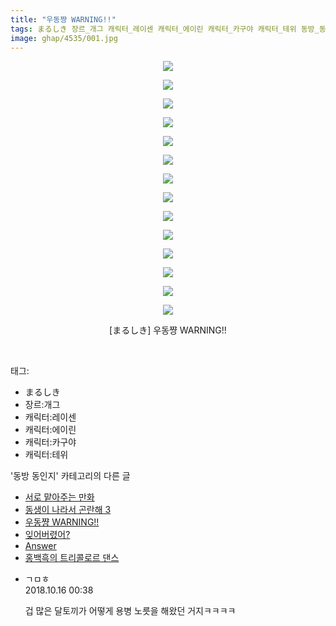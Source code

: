 ```yaml
---
title: "우동쨩 WARNING!!"
tags: まるしき 장르_개그 캐릭터_레이센 캐릭터_에이린 캐릭터_카구야 캐릭터_테위 동방_동인지
image: ghap/4535/001.jpg
---
```

<div class="article">
<p style="text-align: center; clear: none; float: none;"><img src="{{ site.nasurl }}/ghap/4535/001.jpg"/></p>
<p style="text-align: center; clear: none; float: none;"><img src="{{ site.nasurl }}/ghap/4535/002.jpg"/></p>
<p style="text-align: center; clear: none; float: none;"><img src="{{ site.nasurl }}/ghap/4535/003.jpg"/></p>
<p style="text-align: center; clear: none; float: none;"><img src="{{ site.nasurl }}/ghap/4535/004.jpg"/></p>
<p style="text-align: center; clear: none; float: none;"><img src="{{ site.nasurl }}/ghap/4535/005.jpg"/></p>
<p style="text-align: center; clear: none; float: none;"><img src="{{ site.nasurl }}/ghap/4535/006.jpg"/></p>
<p style="text-align: center; clear: none; float: none;"><img src="{{ site.nasurl }}/ghap/4535/007.jpg"/></p>
<p style="text-align: center; clear: none; float: none;"><img src="{{ site.nasurl }}/ghap/4535/008.jpg"/></p>
<p style="text-align: center; clear: none; float: none;"><img src="{{ site.nasurl }}/ghap/4535/009.jpg"/></p>
<p style="text-align: center; clear: none; float: none;"><img src="{{ site.nasurl }}/ghap/4535/010.jpg"/></p>
<p style="text-align: center; clear: none; float: none;"><img src="{{ site.nasurl }}/ghap/4535/011.jpg"/></p>
<p style="text-align: center; clear: none; float: none;"><img src="{{ site.nasurl }}/ghap/4535/012.jpg"/></p>
<p style="text-align: center; clear: none; float: none;"><img src="{{ site.nasurl }}/ghap/4535/013.jpg"/></p>
<p style="text-align: center; clear: none; float: none;"><img src="{{ site.nasurl }}/ghap/4535/014.jpg"/></p>
<p style="text-align: center; clear: none; float: none;">[まるしき] 우동쨩 WARNING!!</p>
<p><br/></p>
</div><div class="tagTrail">
<p>태그: </p>
<ul>
<li>まるしき</li>
<li>장르:개그</li>
<li>캐릭터:레이센</li>
<li>캐릭터:에이린</li>
<li>캐릭터:카구야</li>
<li>캐릭터:테위</li>
</ul>
</div><div class="another">
<p>'동방 동인지' 카테고리의 다른 글</p>
<ul>
<li><a href="/2018-07-21-ghap_4537">서로 맡아주는 만화</a></li>
<li><a href="/2018-07-21-ghap_4536">동생이 나라서 곤란해 3</a></li>
<li><a href="/2018-07-21-ghap_4535">우동쨩 WARNING!!</a></li>
<li><a href="/2018-07-20-ghap_4534">잊어버렸어?</a></li>
<li><a href="/2018-07-18-ghap_4531">Answer</a></li>
<li><a href="/2018-07-18-ghap_4530">홍백흑의 트리콜로르 댄스</a></li>
</ul>
</div><div class="cb_module cb_fluid">
<div class="cb_wrt cb_profile">
<div class="comment">
<ul>
<li class="cb_thumb_off" id="comment15356093">
<div class="cb_comment_area">
<div class="cb_info_area">
<div class="cb_section">
<span class="cb_nick_name">ㄱㅁㅎ</span>
</div>
<div class="cb_section">
<span class="cb_date">2018.10.16 00:38 </span>
</div>
</div>
<div class="cb_dsc_comment">
<p class="cb_dsc">
											겁 많은 달토끼가 어떻게 용병 노릇을 해왔던 거지ㅋㅋㅋㅋ
										</p>
</div>
</div></li>
</ul>
</div>
</div><!-- commentList close -->
</div>